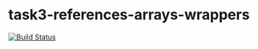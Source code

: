 # task3-references-arrays-wrappers

[![Build Status](https://travis-ci.com/itmo-java-basics-2020/task3-references-arrays-wrappers-Dmitrii-Stukalov.svg?branch=master)](https://travis-ci.com/itmo-java-basics-2020/task3-references-arrays-wrappers-Dmitrii-Stukalov)
